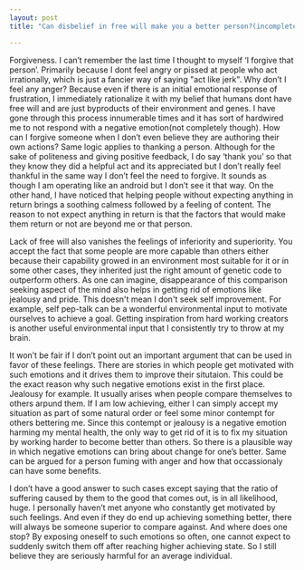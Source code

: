 ```yaml
---
layout: post
title: "Can disbelief in free will make you a better person?(incomplete)"

---
```


Forgiveness. I can’t remember the last time I thought to myself ‘I forgive that person’.  Primarily because I dont feel angry or pissed at people who act irrationally, which is just a fancier way of saying "act like jerk". Why don’t I feel any anger? Because even if there is an initial emotional response of frustration, I immediately rationalize it with my belief that humans dont have free will and are just byproducts of their environment and genes. I have gone through this process innumerable times and it has sort of hardwired me to not respond with a negative emotion(not completely though). How can I forgive someone when I don’t even believe they are authoring their own actions? Same logic applies to thanking a person. Although for the sake of politeness and giving positive feedback, I do say ‘thank you’  so that they know they did a helpful act and its appreciated but I don’t really feel thankful in the same way I don’t feel the need to forgive. It sounds as though I am operating like an android but I don’t see it that way. On the other hand, I have noticed that helping people without expecting anything in return brings a soothing calmess followed by a feeling of content. The reason to not expect anything in return is that the factors that would make them return or not are beyond me or that person.

Lack of free will also vanishes the feelings of inferiority and superiority. You accept the fact that some people are more capable than others either because their capability growed in an environment most suitable for it or in some other cases, they inherited just the right amount of genetic code to outperform others. As one can imagine, disappearance of this comparison seeking aspect of the mind also helps in getting rid of emotions like jealousy and pride. This doesn't mean I don't seek self improvement. For example, self pep-talk can be a wonderful environmental input to motivate ourselves to achieve a goal. Getting inspiration from hard working creators is another useful environmental input that I consistently try to throw at my brain. 

It won’t be fair if I don’t point out an important argument that can be used in favor of these feelings. There are stories in which people get motivated with such emotions and it drives them to improve their situtaion. This could be the exact reason why such negative emotions exist in the first place. Jealousy for example. It usually arises when people compare themselves to others arpund them. If I am low achieving, either I can simply accept my situation as part of some natural order or feel some minor contempt for others bettering me. Since this contempt or jealousy is a negative emotion harming my mental health, the only way to get rid of it is to fix my situation by working harder to become better than others. So there is a plausible way in which negative emotions can bring about change for one’s better. Same can be argued for a person fuming with anger and how that occassionaly can have some benefits. 

I don’t have a good answer to such cases except saying that the ratio of suffering caused by them to the good that comes out, is in all likelihood, huge. I personally haven’t met anyone who constantly get motivated by such feelings. And even if they do end up achieving something better, there will always be someone superior to compare against. And where does one stop? By exposing oneself to such emotions so often, one cannot expect to suddenly switch them off after reaching higher achieving state. So I still believe they are seriously harmful for an average individual.


